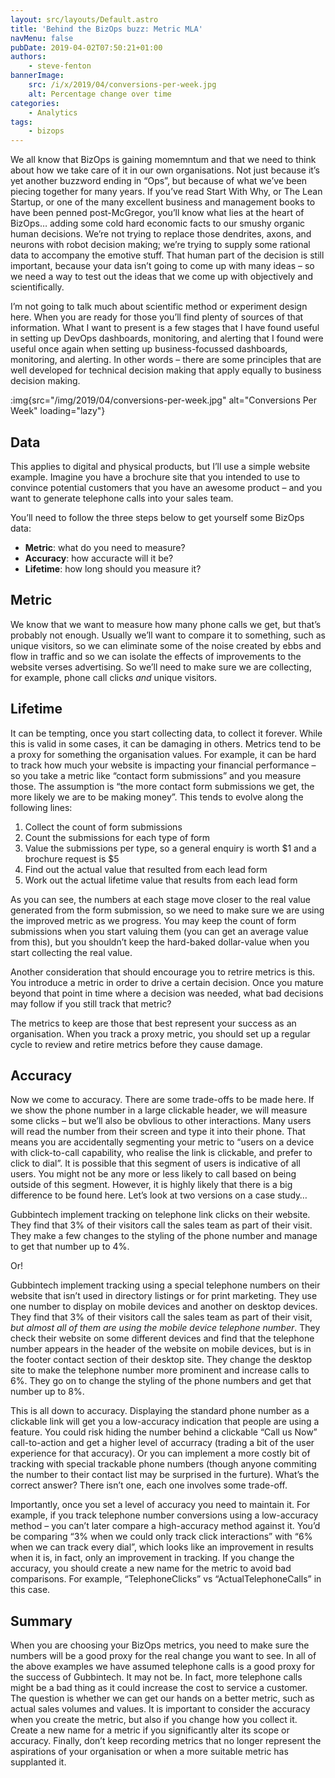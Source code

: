 ```yaml
---
layout: src/layouts/Default.astro
title: 'Behind the BizOps buzz: Metric MLA'
navMenu: false
pubDate: 2019-04-02T07:50:21+01:00
authors:
    - steve-fenton
bannerImage:
    src: /i/x/2019/04/conversions-per-week.jpg
    alt: Percentage change over time
categories:
    - Analytics
tags:
    - bizops
---
```


We all know that BizOps is gaining momemntum and that we need to think about how we take care of it in our own organisations. Not just because it’s yet another buzzword ending in “Ops”, but because of what we’ve been piecing together for many years. If you’ve read Start With Why, or The Lean Startup, or one of the many excellent business and management books to have been penned post-McGregor, you’ll know what lies at the heart of BizOps… adding some cold hard economic facts to our smushy organic human decisions. We’re not trying to replace those dendrites, axons, and neurons with robot decision making; we’re trying to supply some rational data to accompany the emotive stuff. That human part of the decision is still important, because your data isn’t going to come up with many ideas – so we need a way to test out the ideas that we come up with objectively and scientifically.

I’m not going to talk much about scientific method or experiment design here. When you are ready for those you’ll find plenty of sources of that information. What I want to present is a few stages that I have found useful in setting up DevOps dashboards, monitoring, and alerting that I found were useful once again when setting up business-focussed dashboards, monitoring, and alerting. In other words – there are some principles that are well developed for technical decision making that apply equally to business decision making.

:img{src="/img/2019/04/conversions-per-week.jpg" alt="Conversions Per Week" loading="lazy"}

## Data

This applies to digital and physical products, but I’ll use a simple website example. Imagine you have a brochure site that you intended to use to convince potential customers that you have an awesome product – and you want to generate telephone calls into your sales team.

You’ll need to follow the three steps below to get yourself some BizOps data:

- **Metric**: what do you need to measure?
- **Accuracy**: how accuracte will it be?
- **Lifetime**: how long should you measure it?

## Metric

We know that we want to measure how many phone calls we get, but that’s probably not enough. Usually we’ll want to compare it to something, such as unique visitors, so we can eliminate some of the noise created by ebbs and flow in traffic and so we can isolate the effects of improvements to the website verses advertising. So we’ll need to make sure we are collecting, for example, phone call clicks *and* unique visitors.

## Lifetime

It can be tempting, once you start collecting data, to collect it forever. While this is valid in some cases, it can be damaging in others. Metrics tend to be a proxy for something the organisation values. For example, it can be hard to track how much your website is impacting your financial performance – so you take a metric like “contact form submissions” and you measure those. The assumption is “the more contact form submissions we get, the more likely we are to be making money”. This tends to evolve along the following lines:

1. Collect the count of form submissions
2. Count the submissions for each type of form
3. Value the submissions per type, so a general enquiry is worth $1 and a brochure request is $5
4. Find out the actual value that resulted from each lead form
5. Work out the actual lifetime value that results from each lead form

As you can see, the numbers at each stage move closer to the real value generated from the form submission, so we need to make sure we are using the improved metric as we progress. You may keep the count of form submissions when you start valuing them (you can get an average value from this), but you shouldn’t keep the hard-baked dollar-value when you start collecting the real value.

Another consideration that should encourage you to retrire metrics is this. You introduce a metric in order to drive a certain decision. Once you mature beyond that point in time where a decision was needed, what bad decisions may follow if you still track that metric?

The metrics to keep are those that best represent your success as an organisation. When you track a proxy metric, you should set up a regular cycle to review and retire metrics before they cause damage.

## Accuracy

Now we come to accuracy. There are some trade-offs to be made here. If we show the phone number in a large clickable header, we will measure some clicks – but we’ll also be obvlious to other interactions. Many users will read the number from their screen and type it into their phone. That means you are accidentally segmenting your metric to “users on a device with click-to-call capability, who realise the link is clickable, and prefer to click to dial”. It is possible that this segment of users is indicative of all users. You might not be any more or less likely to call based on being outside of this segment. However, it is highly likely that there is a big difference to be found here. Let’s look at two versions on a case study…

Gubbintech implement tracking on telephone link clicks on their website. They find that 3% of their visitors call the sales team as part of their visit. They make a few changes to the styling of the phone number and manage to get that number up to 4%.

Or!

Gubbintech implement tracking using a special telephone numbers on their website that isn’t used in directory listings or for print marketing. They use one number to display on mobile devices and another on desktop devices. They find that 3% of their visitors call the sales team as part of their visit, *but almost all of them are using the mobile device telephone number*. They check their website on some different devices and find that the telephone number appears in the header of the website on mobile devices, but is in the footer contact section of their desktop site. They change the desktop site to make the telephone number more prominent and increase calls to 6%. They go on to change the styling of the phone numbers and get that number up to 8%.

This is all down to accuracy. Displaying the standard phone number as a clickable link will get you a low-accuracy indication that people are using a feature. You could risk hiding the number behind a clickable “Call us Now” call-to-action and get a higher level of accurracy (trading a bit of the user experience for that accuracy). Or you can implement a more costly bit of tracking with special trackable phone numbers (though anyone commiting the number to their contact list may be surprised in the furture). What’s the correct answer? There isn’t one, each one involves some trade-off.

Importantly, once you set a level of accuracy you need to maintain it. For example, if you track telephone number conversions using a low-accuracy method – you can’t later compare a high-accuracy method against it. You’d be comparing “3% when we could only track click interactions” with “6% when we can track every dial”, which looks like an improvement in results when it is, in fact, only an improvement in tracking. If you change the accuracy, you should create a new name for the metric to avoid bad comparisons. For example, “TelephoneClicks” vs “ActualTelephoneCalls” in this case.

## Summary

When you are choosing your BizOps metrics, you need to make sure the numbers will be a good proxy for the real change you want to see. In all of the above examples we have assumed telephone calls is a good proxy for the success of Gubbintech. It may not be. In fact, more telephone calls might be a bad thing as it could increase the cost to service a customer. The question is whether we can get our hands on a better metric, such as actual sales volumes and values. It is important to consider the accuracy when you create the metric, but also if you change how you collect it. Create a new name for a metric if you significantly alter its scope or accuracy. Finally, don’t keep recording metrics that no longer represent the aspirations of your organisation or when a more suitable metric has supplanted it.